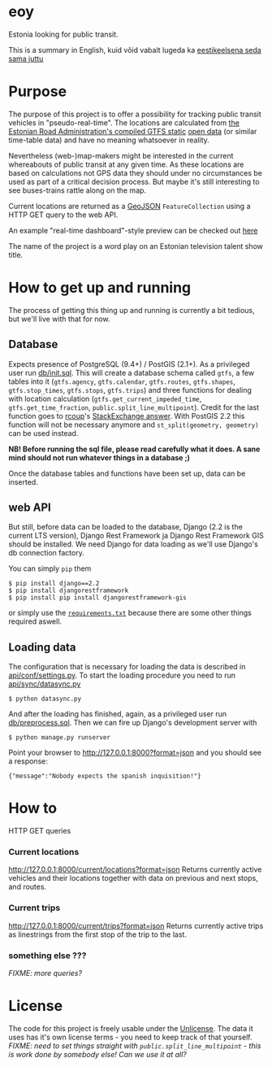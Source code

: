 # eoy
Estonia looking for public transit.

This is a summary in English, kuid võid vabalt lugeda ka
[eestikeelsena seda sama juttu](README.md)

# Purpose
The purpose of this project is to offer a possibility for tracking
public transit vehicles in "pseudo-real-time". The locations are
calculated from [the Estonian Road Administration's compiled GTFS static](
https://transitfeeds.com/p/maanteeamet/510) [open data](
https://www.mnt.ee/eng/public-transportation/public-transport-information-system)
(or similar time-table data) and have no meaning whatsoever in reality.

Nevertheless (web-)map-makers might be interested in the current whereabouts of
public transit at any given time. As these locations are based on calculations
not GPS data they should under no circumstances be used as part of a critical
decision process. But maybe it's still interesting to see buses-trains rattle
along on the map.

Current locations are returned as a [GeoJSON](
https://datatracker.ietf.org/doc/rfc7946/) `FeatureCollection` using a HTTP GET
query to the web API.

An example "real-time dashboard"-style preview can be checked out [here](
https://tkardi.github.io/eoy/example/current.html)

The name of the project is a word play on an Estonian television talent show
title.

# How to get up and running
The process of getting this thing up and running is currently a bit tedious,
but we'll live with that for now.

## Database
Expects presence of PostgreSQL (9.4+) / PostGIS (2.1+). As a privileged user run
[db/init.sql](db/init.sql). This will create a database schema called `gtfs`,
a few tables into it (`gtfs.agency`, `gtfs.calendar`, `gtfs.routes`,
`gtfs.shapes`, `gtfs.stop_times`, `gtfs.stops`, `gtfs.trips`) and three
functions for dealing with location calculation (`gtfs.get_current_impeded_time`,
`gtfs.get_time_fraction`, `public.split_line_multipoint`). Credit for the
last function goes to [rcoup](http://gis.stackexchange.com/users/564/rcoup)'s
[StackExchange answer](http://gis.stackexchange.com/a/112317). With PostGIS 2.2
this function will not be necessary anymore and `st_split(geometry, geometry)`
can be used instead.

**NB! Before running the sql file, please read carefully what it does. A sane
mind should not run whatever things in a database ;)**

Once the database tables and functions have been set up, data can be inserted.

## web API
But still, before data can be loaded to the database, Django (2.2 is the
current LTS version), Django Rest Framework ja Django Rest Framework GIS
should be installed. We need Django for data loading as we'll use Django's
db connection factory.

You can simply `pip` them

```
$ pip install django==2.2
$ pip install djangorestframework
$ pip install pip install djangorestframework-gis
```
or simply use the [`requirements.txt`](api/requirements.txt) because there are
some other things required aswell.

## Loading data
The configuration that is necessary for loading the data is described in
[api/conf/settings.py](api/conf/settings.py). To start the loading procedure
you need to run [api/sync/datasync.py](api/sync/datasync.py)

`$ python datasync.py`

And after the loading has finished, again, as a privileged user run
[db/preprocess.sql](db/preprocess.sql). Then we can fire up Django's
development server with

`$ python manage.py runserver`

Point your browser to http://127.0.0.1:8000?format=json and you should see a
response:

`{"message":"Nobody expects the spanish inquisition!"}`

# How to
HTTP GET queries

### Current locations
http://127.0.0.1:8000/current/locations?format=json
Returns currently active vehicles and their locations together
with data on previous and next stops, and routes.

### Current trips
http://127.0.0.1:8000/current/trips?format=json
Returns currently active trips as linestrings from the first stop of the
trip to the last.

### something else ???
_FIXME: more queries?_

# License
The code for this project is freely usable under the [Unlicense](
http://unlicense.org). The data it uses has it's own license terms - you need to
keep track of that yourself.
_FIXME: need to set things straight with `public.split_line_multipoint` -
this is work done by somebody else! Can we use it at all?_
